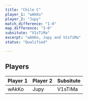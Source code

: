 ```yaml
---
title: "Chile C"
player_1: "wAkKo"
player_2: "Jupy"
match_difference: "1-0"
map_difference: "3-0"
subsitute: "V1sTiMa"
excerpt: "wAkKo, Jupy and V1sTiMa"
status: "Qualified"

---
```

## Players

| Player 1 | Player 2 | Subsitute |
| -- | -- | -- |
| wAkKo | Jupy | V1sTiMa |

